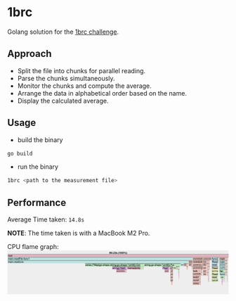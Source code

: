# 1brc

Golang solution for the [1brc challenge](https://github.com/gunnarmorling/1brc).

## Approach

- Split the file into chunks for parallel reading.
- Parse the chunks simultaneously.
- Monitor the chunks and compute the average.
- Arrange the data in alphabetical order based on the name.
- Display the calculated average.

## Usage

- build the binary
```zsh
go build
```

- run the binary
```zsh
1brc <path to the measurement file>
```

## Performance
Average Time taken: `14.8s`

**NOTE**: The time taken is with a MacBook M2 Pro.

CPU flame graph:
![cpu-flame-graph](./profiles/flamegraph.png)
